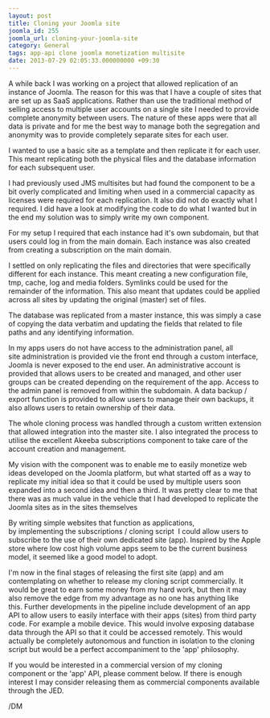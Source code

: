 ```yaml
---
layout: post
title: Cloning your Joomla site
joomla_id: 255
joomla_url: cloning-your-joomla-site
category: General
tags: app-api clone joomla monetization multisite
date: 2013-07-29 02:05:33.000000000 +09:30
---
```

<p>A while back I was working on a project that allowed replication of an instance of Joomla. The reason for this was that&nbsp;I have a couple of sites that are set up as SaaS applications. Rather than use the traditional method of selling access to multiple user accounts on a single site I needed to provide complete anonymity between users. The nature of these apps were that all data is private and for me the best way to manage both the&nbsp;segregation&nbsp;and anonymity was to provide completely&nbsp;separate&nbsp;sites for each user.&nbsp;</p>
<p>I wanted to use a basic site as a template and then replicate it for each user. This meant replicating both the physical files and the database information for each subsequent user.</p>
<p>I had previously used JMS multisites but had found the component to be a bit overly complicated and limiting when used in a commercial capacity as licenses were required for each replication. It also did not do exactly what I required. I did have a look at modifying the code to do what I wanted but in the end my solution was to simply write my own component.</p>
<p>For my setup I required that each instance had it's own subdomain, but that users could log in from the main domain. Each instance was also created from creating a subscription on the main domain.</p>
<p>I settled on only replicating the files and directories that were specifically different for each instance. This meant creating a new&nbsp;configuration&nbsp;file, tmp, cache, log and media folders. Symlinks could be used for the remainder of the information. This also meant that updates could be applied across all sites by updating the original (master) set of files.</p>
<p>The database was replicated from a master instance, this was simply a case of copying the data verbatim and updating the fields that related to file paths and any identifying information.</p>
<p>In my apps users do not have access to the administration panel, all site&nbsp;administration&nbsp;is provided vie the front end through a custom interface, Joomla is never exposed to the end user. An administrative account is provided that allows users to be created and managed, and other user groups can be created depending on the requirement of the app. Access to the admin panel is removed from within the subdomain.&nbsp;A data backup / export function is provided to allow users to manage&nbsp;their&nbsp;own backups, it also allows users to retain ownership of their data.&nbsp;</p>
<p>The whole cloning process was handled through a custom written extension that allowed integration into the master site. I also integrated the process to utilise the excellent Akeeba subscriptions component to take care of the account creation and management.</p>
<p>My vision with the component was to enable me to easily monetize web ideas developed on the Joomla platform, but what started off as a way to replicate my initial idea so that it could be used by multiple users soon expanded into a second idea and then a third. It was pretty clear to me that there was as much value in the vehicle that I had developed to replicate the Joomla sites as in the sites themselves</p>
<p>By writing simple websites that function as applications, by&nbsp;implementing&nbsp;the subscriptions / cloning script &nbsp;I could allow users to subscribe to the use of their own dedicated site (app). Inspired by the Apple store where low cost high volume apps seem to be the current business model, it seemed like a good model to adopt.</p>
<p>I'm now in the final stages of releasing the first site (app) and am contemplating on whether to release my cloning script commercially. It would be great to earn some money from my hard work, but then it may also remove the edge from my advantage as no one has anything like this.&nbsp;Further developments in the pipeline include development of an app API to allow users to easily interface with their apps (sites) from third party code. For example a mobile device. This would involve exposing database data through the API so that it could be accessed remotely. This would actually be completely&nbsp;autonomous&nbsp;and function in isolation to the cloning script but would be a perfect&nbsp;accompaniment&nbsp;to the 'app' philosophy.</p>
<p>If you would be interested in a commercial version of my cloning component or the 'app' API, please comment below. If there is enough interest I may consider releasing them as commercial components available through the JED.</p>
<p>/DM</p>
<p>&nbsp;</p>
<p>&nbsp;</p>
